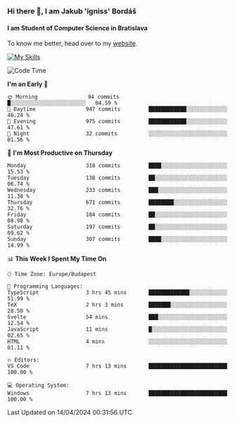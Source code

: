 ### Hi there 👋, I am Jakub 'igniss' Bordáš

#### I am Student of Computer Science in Bratislava
To know me better, head over to my [website](https://bordas.sk).

[![My Skills](https://skillicons.dev/icons?i=js,html,css,figma,svelte,java,kotlin,python,postgresql,typescript,nest,nodejs)](https://bordas.sk)


<!--START_SECTION:waka-->
![Code Time](http://img.shields.io/badge/Code%20Time-1%2C466%20hrs%204%20mins-blue)

**I'm an Early 🐤** 

```text
🌞 Morning                94 commits          █░░░░░░░░░░░░░░░░░░░░░░░░   04.59 % 
🌆 Daytime                947 commits         ████████████░░░░░░░░░░░░░   46.24 % 
🌃 Evening                975 commits         ████████████░░░░░░░░░░░░░   47.61 % 
🌙 Night                  32 commits          ░░░░░░░░░░░░░░░░░░░░░░░░░   01.56 % 
```
📅 **I'm Most Productive on Thursday** 

```text
Monday                   318 commits         ████░░░░░░░░░░░░░░░░░░░░░   15.53 % 
Tuesday                  138 commits         ██░░░░░░░░░░░░░░░░░░░░░░░   06.74 % 
Wednesday                233 commits         ███░░░░░░░░░░░░░░░░░░░░░░   11.38 % 
Thursday                 671 commits         ████████░░░░░░░░░░░░░░░░░   32.76 % 
Friday                   184 commits         ██░░░░░░░░░░░░░░░░░░░░░░░   08.98 % 
Saturday                 197 commits         ██░░░░░░░░░░░░░░░░░░░░░░░   09.62 % 
Sunday                   307 commits         ████░░░░░░░░░░░░░░░░░░░░░   14.99 % 
```


📊 **This Week I Spent My Time On** 

```text
🕑︎ Time Zone: Europe/Budapest

💬 Programming Languages: 
TypeScript               3 hrs 45 mins       █████████████░░░░░░░░░░░░   51.99 % 
TeX                      2 hrs 3 mins        ███████░░░░░░░░░░░░░░░░░░   28.50 % 
Svelte                   54 mins             ███░░░░░░░░░░░░░░░░░░░░░░   12.54 % 
JavaScript               11 mins             █░░░░░░░░░░░░░░░░░░░░░░░░   02.65 % 
HTML                     4 mins              ░░░░░░░░░░░░░░░░░░░░░░░░░   01.11 % 

🔥 Editors: 
VS Code                  7 hrs 13 mins       █████████████████████████   100.00 % 

💻 Operating System: 
Windows                  7 hrs 13 mins       █████████████████████████   100.00 % 
```


 Last Updated on 14/04/2024 00:31:56 UTC
<!--END_SECTION:waka-->
